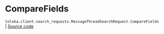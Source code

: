 # CompareFields
`toloka.client.search_requests.MessageThreadSearchRequest.CompareFields` | [Source code](https://github.com/Toloka/toloka-kit/blob/v0.1.24/src/client/search_requests.py#L858)

